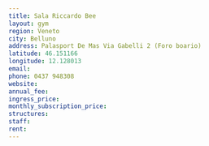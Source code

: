 ```yaml
---
title: Sala Riccardo Bee
layout: gym
region: Veneto
city: Belluno
address: Palasport De Mas Via Gabelli 2 (Foro boario)
latitude: 46.151166
longitude: 12.128013
email: 
phone: 0437 948308
website: 
annual_fee: 
ingress_price: 
monthly_subscription_price: 
structures: 
staff: 
rent: 
---
```


